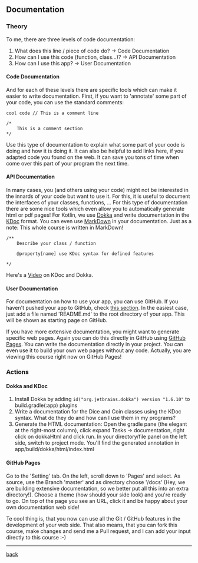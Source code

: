 ## Documentation

### Theory

To me, there are three levels of code documentation:

1. What does this line / piece of code do? -> Code Documentation
2. How can I use this code (function, class...)? -> API Documentation
3. How can I use this app? -> User Documentation

#### Code Documentation

And for each of these levels there are specific tools which can make it easier to write documentation. First, if you want to 'annotate' some part of your code, you can use the standard comments:

    cool code // This is a comment line

    /*
        This is a comment section
    */

Use this type of documentation to explain what some part of your code is doing and how it is doing it. It can also be helpful to add links here, if you adapted code you found on the web. It can save you tons of time when come over this part of your program the next time.

#### API Documentation

In many cases, you (and others using your code) might not be interested in the innards of your code but want to use it. For this, it is useful to document the interfaces of your classes, functions, ... For this type of documentation there are some nice tools which even allow you to automatically generate html or pdf pages! For Kotlin, we use [Dokka](https://kotlin.github.io/dokka/1.6.10/) and write documentation in the [KDoc](https://kotlinlang.org/docs/kotlin-doc.html) format. You can even use [MarkDown](https://www.markdownguide.org/getting-started/) in your documentation. Just as a note: This whole course is written in MarkDown!

    /**
        Describe your class / function
        
        @property[name] use KDoc syntax for defined features

    */

Here's a [Video](https://www.youtube.com/watch?v=GesMbOt5hIo) on KDoc and Dokka. 

#### User Documentation

For documentation on how to use your app, you can use GitHub. If you haven't pushed your app to GitHub, check [this section](./git.md). In the easiest case, just add a file named 'README.md' to the root directory of your app. This will be shown as starting page on GitHub.

If you have more extensive documentation, you might want to generate specific web pages. Again you can do this directly in GitHub using [GitHub Pages](https://docs.github.com/en/pages). You can write the documentation directly in your project. You can even use it to build your own web pages without any code. Actually, you are viewing this course right now on GitHub Pages!

### Actions

#### Dokka and KDoc

1. Install Dokka by adding `id("org.jetbrains.dokka") version "1.6.10"` to build.gradle(:app) plugins
2. Write a documentation for the Dice and Coin classes using the KDoc syntax. What do they do and how can I use them in my programs?
3. Generate the HTML documentation: Open the gradle pane (the elegant at the right-most column), click expand Tasks -> documentation, right click on dokkaHtml and click run. In your directory/file panel on the left side, switch to project mode. You'll find the generated annotation in app/build/dokka/html/index.html

#### GitHub Pages

Go to the 'Setting' tab. On the left, scroll down to 'Pages' and select. As source, use the Branch 'master' and as directory choose '/docs' (Hey, we are building extensive documentation, so we better put all this into an extra directory!). Choose a theme (how should your side look) and you're ready to go. On top of the page you see an URL, click it and be happy about your own documentation web side!

Te cool thing is, that you now can use all the Git / GitHub features in the development of your web side. That also means, that you can fork this course, make changes and send me a Pull request, and I can add your input directly to this course :-)

---

[back](../README.md)